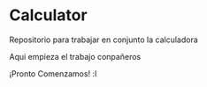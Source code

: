 # Calculator
Repositorio para trabajar en conjunto la calculadora

Aqui empieza el trabajo conpañeros

¡Pronto Comenzamos!
:l
 <!-- Here i am :) -->
